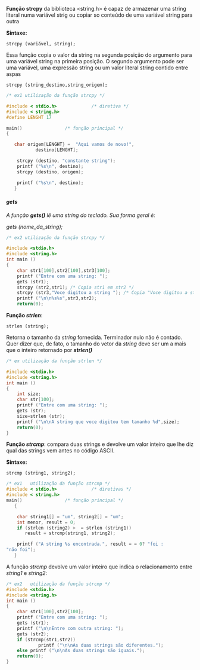 **Função strcpy** da biblioteca <string.h> é capaz de armazenar uma string literal numa variável strig ou copiar so conteúdo de uma variável string para outra

**Sintaxe:**

````strcpy (variável, string);````

Essa função copia o valor da string na segunda posição do argumento para uma variável string na primeira posição. O segundo argumento pode ser uma variável, uma expressão string ou um valor literal string contido entre aspas

```strcpy (string_destino,string_origem);```

```c
/* ex1 utilização da função strcpy */

#include < stdio.h>             /* diretiva */
#include < string.h> 
#define LENGHT 17

main()                /* função principal */
{

   char origem[LENGHT} =  "Aqui vamos de novo!", 
           destino[LENGHT];

    strcpy (destino, "constante string");
    printf ("%s\n", destino);
    strcpy (destino, origem);

    printf ("%s\n", destino);
   }
```



#### *gets*

*A função **gets()** lê uma string do teclado. Sua forma geral é:*

 *gets (nome_da_string);*

```c
/* ex2 utilização da função strcpy */

#include <stdio.h>
#include <string.h>
int main ()
{
	char str1[100],str2[100],str3[100];
	printf ("Entre com uma string: ");
	gets (str1);
	strcpy (str2,str1);	/* Copia str1 em str2 */
	strcpy (str3,"Voce digitou a string "); /* Copia "Voce digitou a string" em str3 */
	printf ("\n\n%s%s",str3,str2);
	return(0);
```



**Função *strlen***:

``strlen (string);``

Retorna o tamanho da *string* fornecida. Terminador nulo não é contado. Quer dizer que, de fato, o tamanho do vetor da *string* deve ser um a mais que o inteiro retornado por ***strlen()***

```c
/* ex utilização da função strlen */

#include <stdio.h>
#include <string.h>
int main ()
{
	int size;
	char str[100];
	printf ("Entre com uma string: ");
	gets (str);
	size=strlen (str);
	printf ("\n\nA string que voce digitou tem tamanho %d",size);
	return(0);
}
```



**Função *strcmp***: compara duas strings e devolve um valor inteiro que lhe diz qual das strings vem antes no código ASCII.

**Sintaxe:**

``strcmp (string1, string2);``



```c
/* ex1   utilização da função strcmp */
#include < stdio.h>             /* diretivas */
#include < string.h> 
main()                /* função principal */
   {

    char string1[] = "um", string2[] = "um";
    int menor, result = 0;
    if (strlen (string2) >  = strlen (string1))
       result = strcmp(string1, string2);

    printf ("A string %s encontrada.", result = = 0? "foi : 
"não foi");
   }
```

A função *strcmp* devolve um valor inteiro que indica o relacionamento entre *string1* e *string2*:

```c
/* ex2   utilização da função strcmp */
#include <stdio.h>
#include <string.h>
int main ()
{
	char str1[100],str2[100];
	printf ("Entre com uma string: ");
	gets (str1);
	printf ("\n\nEntre com outra string: ");
	gets (str2);
	if (strcmp(str1,str2))
        	printf ("\n\nAs duas strings são diferentes.");
	else printf ("\n\nAs duas strings são iguais.");
	return(0);
}
```